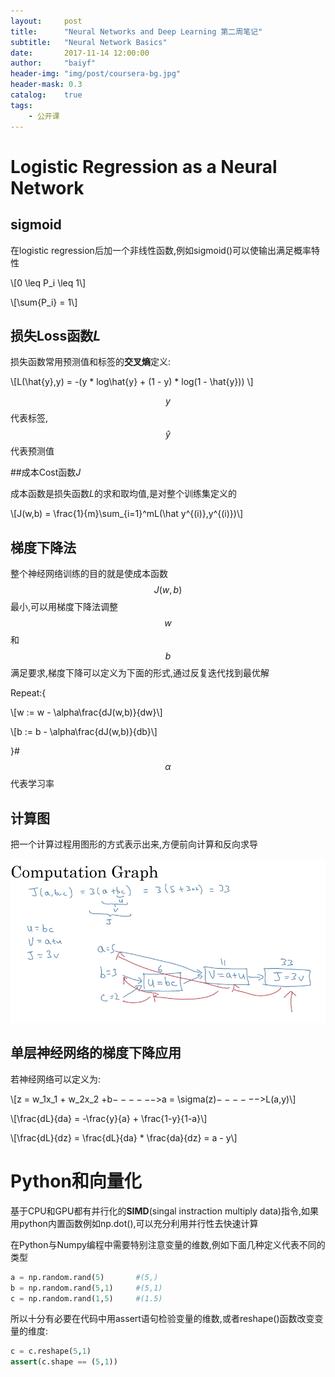 ```yaml
---
layout:     post
title:      "Neural Networks and Deep Learning 第二周笔记"
subtitle:   "Neural Network Basics"
date:       2017-11-14 12:00:00
author:     "baiyf"
header-img: "img/post/coursera-bg.jpg"
header-mask: 0.3
catalog:    true
tags:
    - 公开课
---
```


# Logistic Regression as a Neural Network
## sigmoid

在logistic regression后加一个非线性函数,例如sigmoid()可以使输出满足概率特性

\\[0 \leq P_i \leq 1\\]

\\[\sum{P_i} = 1\\]

## 损失Loss函数$L$

损失函数常用预测值和标签的**交叉熵**定义:

\\[L(\hat{y},y) = -(y * log\hat{y} + (1 - y) * log(1 - \hat{y})) \\]

$$y$$代表标签,$$\hat{y}$$代表预测值

##成本Cost函数$J$

成本函数是损失函数$L$的求和取均值,是对整个训练集定义的

\\[J(w,b) = \frac{1}{m}\sum_{i=1}^mL(\hat y^{(i)},y^{(i)})\\]

## 梯度下降法

整个神经网络训练的目的就是使成本函数$$J(w,b)$$最小,可以用梯度下降法调整$$w$$和$$b$$满足要求,梯度下降可以定义为下面的形式,通过反复迭代找到最优解

Repeat:{

\\[w := w - \alpha\frac{dJ(w,b)}{dw}\\]

\\[b := b - \alpha\frac{dJ(w,b)}{db}\\]

}#$$\alpha$$代表学习率

## 计算图

把一个计算过程用图形的方式表示出来,方便前向计算和反向求导

![computation_graph](/img/post/computation_graph.jpg)

## 单层神经网络的梯度下降应用

若神经网络可以定义为:

\\[z = w_1x_1 + w_2x_2 +b$------>$a = \sigma(z)$------>$L(a,y)\\]

\\[\frac{dL}{da} = -\frac{y}{a} + \frac{1-y}{1-a}\\]

\\[\frac{dL}{dz} = \frac{dL}{da} * \frac{da}{dz} = a - y\\]

# Python和向量化

基于CPU和GPU都有并行化的**SIMD**(singal instraction multiply data)指令,如果用python内置函数例如np.dot(),可以充分利用并行性去快速计算

在Python与Numpy编程中需要特别注意变量的维数,例如下面几种定义代表不同的类型

```python
a = np.random.rand(5)		#(5,)
b = np.random.rand(5,1)		#(5,1)
c = np.random.rand(1,5)		#(1.5)
```

所以十分有必要在代码中用assert语句检验变量的维数,或者reshape()函数改变变量的维度:

```python
c = c.reshape(5,1)
assert(c.shape == (5,1))
```

